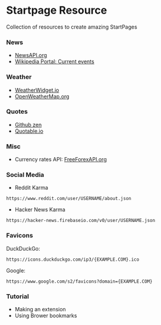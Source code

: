 # Startpage Resource
Collection of resources to create amazing StartPages

### News
- [NewsAPI.org](https://newsapi.org)
- [Wikipedia Portal: Current events](https://en.wikipedia.org/wiki/Portal:Current_events)

### Weather
- [WeatherWidget.io](https://weatherwidget.io)
- [OpenWeatherMap.org](https://openweathermap.org)

### Quotes
- [Github zen](https://api.github.com/zen)
- [Quotable.io](https://api.quotable.io/random)

### Misc
- Currency rates API: [FreeForexAPI.org](https://www.freeforexapi.com/)

### Social Media
- Reddit Karma
```
https://www.reddit.com/user/USERNAME/about.json
```
- Hacker News Karma
```
https://hacker-news.firebaseio.com/v0/user/USERNAME.json
```

### Favicons
DuckDuckGo:
```
https://icons.duckduckgo.com/ip3/{EXAMPLE.COM}.ico
```

Google:
```
https://www.google.com/s2/favicons?domain={EXAMPLE.COM}
```


### Tutorial
- Making an extension
- Using Brower bookmarks

